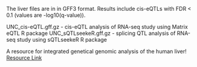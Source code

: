 The liver files are in in GFF3 format. Results include cis-eQTLs with FDR < 0.1 (values are -log10(q-value)).


UNC_cis-eQTL.gff.gz - cis-eQTL analysis of RNA-seq study using Matrix eQTL R package
UNC_sQTLseekeR.gff.gz - splicing QTL analysis of RNA-seq study using sQTLseekeR R package

 A resource for integrated genetical genomic analysis of the human liver! [Resource Link](https://seeqtl.org/)


